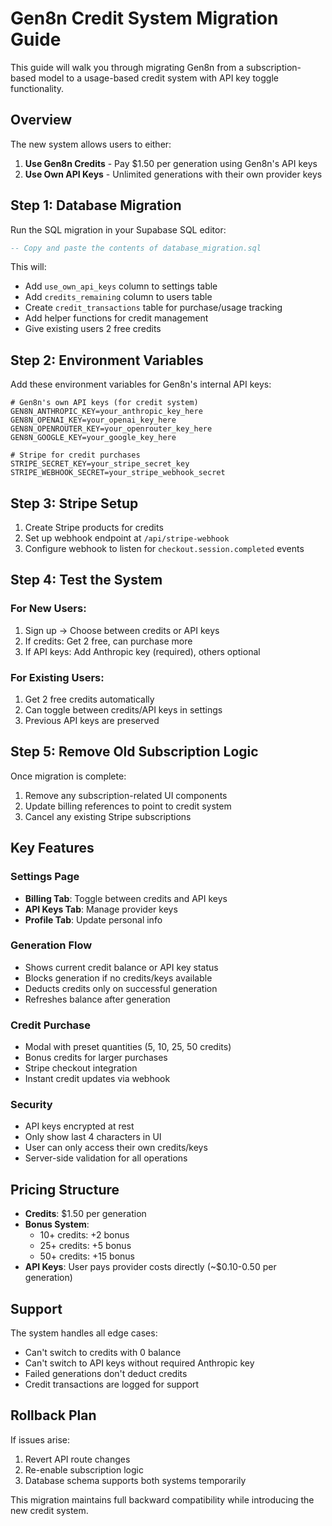 # Gen8n Credit System Migration Guide

This guide will walk you through migrating Gen8n from a subscription-based model to a usage-based credit system with API key toggle functionality.

## Overview

The new system allows users to either:
1. **Use Gen8n Credits** - Pay $1.50 per generation using Gen8n's API keys
2. **Use Own API Keys** - Unlimited generations with their own provider keys

## Step 1: Database Migration

Run the SQL migration in your Supabase SQL editor:

```sql
-- Copy and paste the contents of database_migration.sql
```

This will:
- Add `use_own_api_keys` column to settings table
- Add `credits_remaining` column to users table  
- Create `credit_transactions` table for purchase/usage tracking
- Add helper functions for credit management
- Give existing users 2 free credits

## Step 2: Environment Variables

Add these environment variables for Gen8n's internal API keys:

```env
# Gen8n's own API keys (for credit system)
GEN8N_ANTHROPIC_KEY=your_anthropic_key_here
GEN8N_OPENAI_KEY=your_openai_key_here
GEN8N_OPENROUTER_KEY=your_openrouter_key_here
GEN8N_GOOGLE_KEY=your_google_key_here

# Stripe for credit purchases
STRIPE_SECRET_KEY=your_stripe_secret_key
STRIPE_WEBHOOK_SECRET=your_stripe_webhook_secret
```

## Step 3: Stripe Setup

1. Create Stripe products for credits
2. Set up webhook endpoint at `/api/stripe-webhook`
3. Configure webhook to listen for `checkout.session.completed` events

## Step 4: Test the System

### For New Users:
1. Sign up → Choose between credits or API keys
2. If credits: Get 2 free, can purchase more
3. If API keys: Add Anthropic key (required), others optional

### For Existing Users:
1. Get 2 free credits automatically
2. Can toggle between credits/API keys in settings
3. Previous API keys are preserved

## Step 5: Remove Old Subscription Logic

Once migration is complete:
1. Remove any subscription-related UI components
2. Update billing references to point to credit system
3. Cancel any existing Stripe subscriptions

## Key Features

### Settings Page
- **Billing Tab**: Toggle between credits and API keys
- **API Keys Tab**: Manage provider keys
- **Profile Tab**: Update personal info

### Generation Flow
- Shows current credit balance or API key status
- Blocks generation if no credits/keys available
- Deducts credits only on successful generation
- Refreshes balance after generation

### Credit Purchase
- Modal with preset quantities (5, 10, 25, 50 credits)
- Bonus credits for larger purchases
- Stripe checkout integration
- Instant credit updates via webhook

### Security
- API keys encrypted at rest
- Only show last 4 characters in UI
- User can only access their own credits/keys
- Server-side validation for all operations

## Pricing Structure

- **Credits**: $1.50 per generation
- **Bonus System**:
  - 10+ credits: +2 bonus
  - 25+ credits: +5 bonus  
  - 50+ credits: +15 bonus
- **API Keys**: User pays provider costs directly (~$0.10-0.50 per generation)

## Support

The system handles all edge cases:
- Can't switch to credits with 0 balance
- Can't switch to API keys without required Anthropic key
- Failed generations don't deduct credits
- Credit transactions are logged for support

## Rollback Plan

If issues arise:
1. Revert API route changes
2. Re-enable subscription logic
3. Database schema supports both systems temporarily

This migration maintains full backward compatibility while introducing the new credit system. 